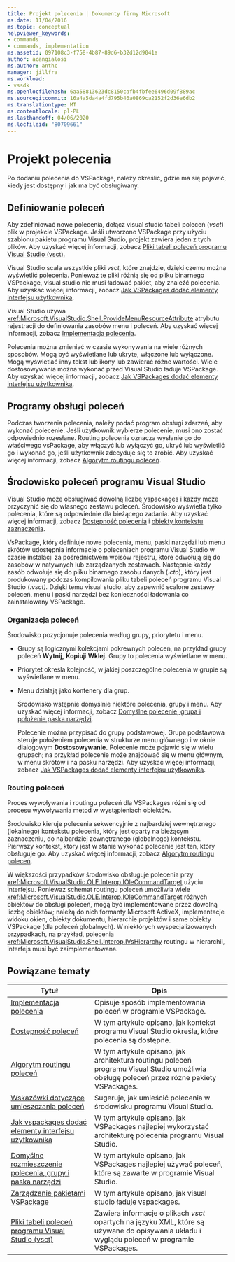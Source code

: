 ```yaml
---
title: Projekt polecenia | Dokumenty firmy Microsoft
ms.date: 11/04/2016
ms.topic: conceptual
helpviewer_keywords:
- commands
- commands, implementation
ms.assetid: 097108c3-f758-4b87-89d6-b32d12d9041a
author: acangialosi
ms.author: anthc
manager: jillfra
ms.workload:
- vssdk
ms.openlocfilehash: 6aa58813623dc8150cafb4fbfee6496d09f889ac
ms.sourcegitcommit: 16a4a5da4a4fd795b46a0869ca2152f2d36e6db2
ms.translationtype: MT
ms.contentlocale: pl-PL
ms.lasthandoff: 04/06/2020
ms.locfileid: "80709661"
---
```

# <a name="command-design"></a>Projekt polecenia
Po dodaniu polecenia do VSPackage, należy określić, gdzie ma się pojawić, kiedy jest dostępny i jak ma być obsługiwany.

## <a name="define-commands"></a>Definiowanie poleceń
 Aby zdefiniować nowe polecenia, dołącz visual studio tabeli poleceń (*vsct*) plik w projekcie VSPackage. Jeśli utworzono VSPackage przy użyciu szablonu pakietu programu Visual Studio, projekt zawiera jeden z tych plików. Aby uzyskać więcej informacji, zobacz [Pliki tabeli poleceń programu Visual Studio (vsct).](../../extensibility/internals/visual-studio-command-table-dot-vsct-files.md)

 Visual Studio scala wszystkie pliki *vsct,* które znajdzie, dzięki czemu można wyświetlić polecenia. Ponieważ te pliki różnią się od pliku binarnego VSPackage, visual studio nie musi ładować pakiet, aby znaleźć polecenia. Aby uzyskać więcej informacji, zobacz [Jak VSPackages dodać elementy interfejsu użytkownika](../../extensibility/internals/how-vspackages-add-user-interface-elements.md).

 Visual Studio używa <xref:Microsoft.VisualStudio.Shell.ProvideMenuResourceAttribute> atrybutu rejestracji do definiowania zasobów menu i poleceń. Aby uzyskać więcej informacji, zobacz [Implementacja polecenia](../../extensibility/internals/command-implementation.md).

 Polecenia można zmieniać w czasie wykonywania na wiele różnych sposobów. Mogą być wyświetlane lub ukryte, włączone lub wyłączone. Mogą wyświetlać inny tekst lub ikony lub zawierać różne wartości. Wiele dostosowywania można wykonać przed Visual Studio ładuje VSPackage. Aby uzyskać więcej informacji, zobacz [Jak VSPackages dodać elementy interfejsu użytkownika](../../extensibility/internals/how-vspackages-add-user-interface-elements.md).

## <a name="command-handlers"></a>Programy obsługi poleceń
 Podczas tworzenia polecenia, należy podać program obsługi zdarzeń, aby wykonać polecenie. Jeśli użytkownik wybierze polecenie, musi ono zostać odpowiednio rozesłane. Routing polecenia oznacza wysłanie go do właściwego vsPackage, aby włączyć lub wyłączyć go, ukryć lub wyświetlić go i wykonać go, jeśli użytkownik zdecyduje się to zrobić. Aby uzyskać więcej informacji, zobacz [Algorytm routingu poleceń](../../extensibility/internals/command-routing-algorithm.md).

## <a name="visual-studio-command-environment"></a>Środowisko poleceń programu Visual Studio
 Visual Studio może obsługiwać dowolną liczbę vspackages i każdy może przyczynić się do własnego zestawu poleceń. Środowisko wyświetla tylko polecenia, które są odpowiednie dla bieżącego zadania. Aby uzyskać więcej informacji, zobacz [Dostępność polecenia](../../extensibility/internals/command-availability.md) i [obiekty kontekstu zaznaczenia](../../extensibility/internals/selection-context-objects.md).

 VsPackage, który definiuje nowe polecenia, menu, paski narzędzi lub menu skrótów udostępnia informacje o poleceniach programu Visual Studio w czasie instalacji za pośrednictwem wpisów rejestru, które odwołują się do zasobów w natywnych lub zarządzanych zestawach. Następnie każdy zasób odwołuje się do pliku binarnego zasobu danych (*.cto*), który jest produkowany podczas kompilowania pliku tabeli poleceń programu Visual Studio (*.vsct).* Dzięki temu visual studio, aby zapewnić scalone zestawy poleceń, menu i paski narzędzi bez konieczności ładowania co zainstalowany VSPackage.

### <a name="command-organization"></a>Organizacja poleceń
 Środowisko pozycjonuje polecenia według grupy, priorytetu i menu.

- Grupy są logicznymi kolekcjami pokrewnych poleceń, na przykład grupy poleceń **Wytnij,** **Kopiuj**i **Wklej.** Grupy to polecenia wyświetlane w menu.

- Priorytet określa kolejność, w jakiej poszczególne polecenia w grupie są wyświetlane w menu.

- Menu działają jako kontenery dla grup.

  Środowisko wstępnie domyślnie niektóre polecenia, grupy i menu. Aby uzyskać więcej informacji, zobacz [Domyślne polecenie, grupa i położenie paska narzędzi](../../extensibility/internals/default-command-group-and-toolbar-placement.md).

  Polecenie można przypisać do grupy podstawowej. Grupa podstawowa steruje położeniem polecenia w strukturze menu głównego i w oknie dialogowym **Dostosowywanie.** Polecenie może pojawić się w wielu grupach; na przykład polecenie może znajdować się w menu głównym, w menu skrótów i na pasku narzędzi. Aby uzyskać więcej informacji, zobacz [Jak VSPackages dodać elementy interfejsu użytkownika](../../extensibility/internals/how-vspackages-add-user-interface-elements.md).

### <a name="command-routing"></a>Routing poleceń
 Proces wywoływania i routingu poleceń dla VSPackages różni się od procesu wywoływania metod w wystąpieniach obiektów.

 Środowisko kieruje polecenia sekwencyjnie z najbardziej wewnętrznego (lokalnego) kontekstu polecenia, który jest oparty na bieżącym zaznaczeniu, do najbardziej zewnętrznego (globalnego) kontekstu. Pierwszy kontekst, który jest w stanie wykonać polecenie jest ten, który obsługuje go. Aby uzyskać więcej informacji, zobacz [Algorytm routingu poleceń](../../extensibility/internals/command-routing-algorithm.md).

 W większości przypadków środowisko obsługuje polecenia przy <xref:Microsoft.VisualStudio.OLE.Interop.IOleCommandTarget> użyciu interfejsu. Ponieważ schemat routingu poleceń umożliwia wiele <xref:Microsoft.VisualStudio.OLE.Interop.IOleCommandTarget> różnych obiektów do obsługi poleceń, mogą być implementowane przez dowolną liczbę obiektów; należą do nich formanty Microsoft ActiveX, implementacje widoku okien, obiekty dokumentu, hierarchie projektów i same obiekty VSPackage (dla poleceń globalnych). W niektórych wyspecjalizowanych przypadkach, na przykład, polecenia <xref:Microsoft.VisualStudio.Shell.Interop.IVsHierarchy> routingu w hierarchii, interfejs musi być zaimplementowana.

## <a name="related-topics"></a>Powiązane tematy

|Tytuł|Opis|
|-----------|-----------------|
|[Implementacja polecenia](../../extensibility/internals/command-implementation.md)|Opisuje sposób implementowania poleceń w programie VSPackage.|
|[Dostępność poleceń](../../extensibility/internals/command-availability.md)|W tym artykule opisano, jak kontekst programu Visual Studio określa, które polecenia są dostępne.|
|[Algorytm routingu poleceń](../../extensibility/internals/command-routing-algorithm.md)|W tym artykule opisano, jak architektura routingu poleceń programu Visual Studio umożliwia obsługę poleceń przez różne pakiety VSPackages.|
|[Wskazówki dotyczące umieszczania poleceń](../../extensibility/internals/command-placement-guidelines.md)|Sugeruje, jak umieścić polecenia w środowisku programu Visual Studio.|
|[Jak vspackages dodać elementy interfejsu użytkownika](../../extensibility/internals/how-vspackages-add-user-interface-elements.md)|W tym artykule opisano, jak VSPackages najlepiej wykorzystać architekturę polecenia programu Visual Studio.|
|[Domyślne rozmieszczenie polecenia, grupy i paska narzędzi](../../extensibility/internals/default-command-group-and-toolbar-placement.md)|W tym artykule opisano, jak VSPackages najlepiej używać poleceń, które są zawarte w programie Visual Studio.|
|[Zarządzanie pakietami VSPackage](../../extensibility/managing-vspackages.md)|W tym artykule opisano, jak visual studio ładuje vspackages.|
|[Pliki tabeli poleceń programu Visual Studio (vsct)](../../extensibility/internals/visual-studio-command-table-dot-vsct-files.md)|Zawiera informacje o plikach *vsct* opartych na języku XML, które są używane do opisywania układu i wyglądu poleceń w programie VSPackages.|
